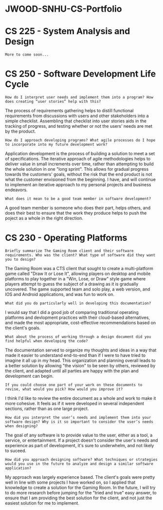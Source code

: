 # JWOOD-SNHU-CS-Portfolio

# CS 225 - System Analysis and Design

`More to come soon...`

# CS 250 - Software Development Life Cycle

`How do I interpret user needs and implement them into a program? How does creating “user stories” help with this?`

The process of requirements gathering helps to distill functional requirements from discussions with users and other stakeholders into a simple checklist. Assembling that checklist into user stories aids in the tracking of progress, and testing whether or not the users' needs are met by the product.

`How do I approach developing programs? What agile processes do I hope to incorporate into my future development work?`

Application development is the process of building a solution to meet a set of specifications. The iterative approach of agile methodologies helps to deliver value in small increments over time, rather than attempting to build the whole solution in one "long sprint". This allows for gradual progress towards the customers' goals, without the risk that the end product is not what the customer envisioned from the beginning. I have, and will continue to implement an iterative approach to my personal projects and business endeavors.

`What does it mean to be a good team member in software development?`

A good team member is someone who does their part, helps others, and does their best to ensure that the work they produce helps to push the poject as a whole in the right direction.

# CS 230 - Operating Platforms

`Briefly summarize The Gaming Room client and their software requirements. Who was the client? What type of software did they want you to design?`

The Gaming Room was a CTS client that sought to create a multi-platform game called "Draw It or Lose It", allowing players on desktop and mobile platforms to play together in a "Win, Lose, or Draw" style game where players attempt to guess the subject of a drawing as it is gradually uncovered. The game supported team and solo play, a web version, and IOS and Android applications, and was fun to work on.

`What did you do particularly well in developing this documentation?`

I would say that I did a good job of comparing traditional operating platforms and devlopment practices with their cloud-based alternatives, and made the most appropriate, cost-effective recommendations based on the client's goals.

`What about the process of working through a design document did you find helpful when developing the code?`

The documentation served to organize my thoughts and ideas in a way that made it easier to understand end-to-end than if I were to have tried to imagine it all up in my head. This organization and planning overall leads to a better solution by allowing "the vision" to be seen by others, reviewed by the client, and adapted until all parties are happy with the plan and development can begin.

`If you could choose one part of your work on these documents to revise, what would you pick? How would you improve it?`

I think I'd like to review the entire document as a whole and work to make it more cohesive. It feels as if it were developed in several independent sections, rather than as one large project.

`How did you interpret the user’s needs and implement them into your software design? Why is it so important to consider the user’s needs when designing?`

The goal of any software is to provide value to the user, either as a tool, a service, or entertainment. If a project doesn't consider the user's needs and experience as part of development, it's sure to underwhelm, and not likely to suceed.

`How did you approach designing software? What techniques or strategies would you use in the future to analyze and design a similar software application?`

My approach was largely experience based. The client's goals were pretty well in line with some projects I have worked on, so I applied that knowledge to create a solution for the Gaming Room. In the future, I will try to do more research before jumping for the "tried and true" easy answer, to ensure that I am providing the best solution for the client, and not just the easiest solution for me to implement.
